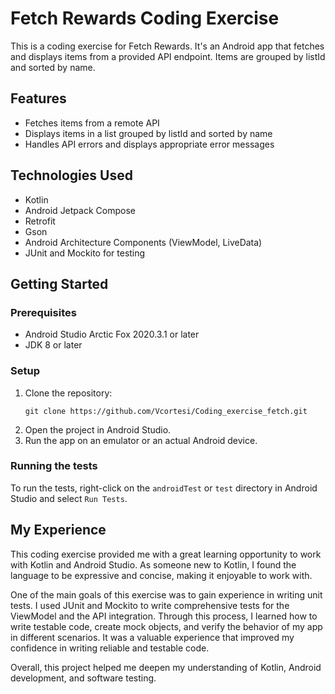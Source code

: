 # Fetch Rewards Coding Exercise

This is a coding exercise for Fetch Rewards. It's an Android app that fetches and displays items from a provided API endpoint. Items are grouped by listId and sorted by name.

## Features

- Fetches items from a remote API
- Displays items in a list grouped by listId and sorted by name
- Handles API errors and displays appropriate error messages

## Technologies Used

- Kotlin
- Android Jetpack Compose
- Retrofit
- Gson
- Android Architecture Components (ViewModel, LiveData)
- JUnit and Mockito for testing

## Getting Started

### Prerequisites

- Android Studio Arctic Fox 2020.3.1 or later
- JDK 8 or later

### Setup

1. Clone the repository:
    ```
    git clone https://github.com/Vcortesi/Coding_exercise_fetch.git
    ```
2. Open the project in Android Studio.
3. Run the app on an emulator or an actual Android device.

### Running the tests

To run the tests, right-click on the `androidTest` or `test` directory in Android Studio and select `Run Tests`.

## My Experience

This coding exercise provided me with a great learning opportunity to work with Kotlin and Android Studio.
As someone new to Kotlin, I found the language to be expressive and concise, making it enjoyable to work with.

One of the main goals of this exercise was to gain experience in writing unit tests.
I used JUnit and Mockito to write comprehensive tests for the ViewModel and the API integration.
Through this process, I learned how to write testable code, create mock objects, and verify the behavior of my app in different scenarios.
It was a valuable experience that improved my confidence in writing reliable and testable code.

Overall, this project helped me deepen my understanding of Kotlin, Android development, and software testing.

